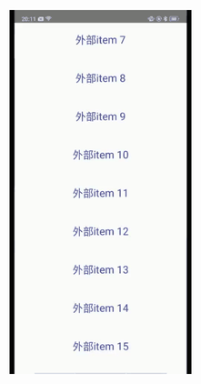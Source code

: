 ﻿
![img](https://github.com/0426ksinacom/RecyclerViewViewPagerRecyclerView/blob/master/gifhome_320x640_14s.gif)
